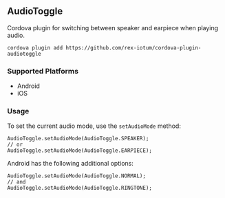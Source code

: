 ## AudioToggle

Cordova plugin for switching between speaker and earpiece when playing audio.

    cordova plugin add https://github.com/rex-iotum/cordova-plugin-audiotoggle
    
### Supported Platforms

- Android
- iOS

### Usage

To set the current audio mode, use the `setAudioMode` method:

    AudioToggle.setAudioMode(AudioToggle.SPEAKER);
    // or
    AudioToggle.setAudioMode(AudioToggle.EARPIECE);

Android has the following additional options:

    AudioToggle.setAudioMode(AudioToggle.NORMAL);
    // and
    AudioToggle.setAudioMode(AudioToggle.RINGTONE);
